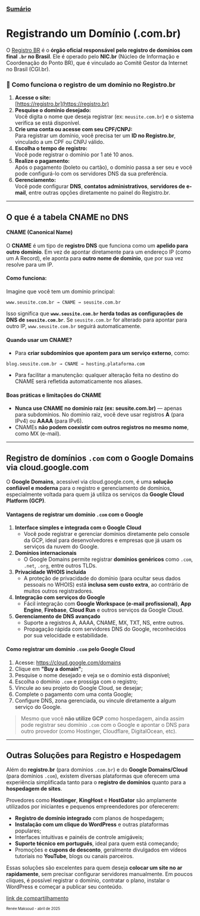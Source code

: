 ### [Sumário](<https://maksoud.github.io/Sumário>)

# Registrando um Domínio (.com.br)

O [Registro BR](<https://registro.br/>) é o **órgão oficial responsável pelo registro de domínios com final `.br` no Brasil**. Ele é operado pelo **NIC.br** (Núcleo de Informação e Coordenação do Ponto BR), que é vinculado ao Comitê Gestor da Internet no Brasil (CGI.br).

### 🔧 **Como funciona o registro de um domínio no Registro.br**

1. **Acesse o site:**  
    [https://registro.br](https://registro.br)
2. **Pesquise o domínio desejado:**  
    Você digita o nome que deseja registrar (ex: `meusite.com.br`) e o sistema verifica se está disponível.
3. **Crie uma conta ou acesse com seu CPF/CNPJ:**  
    Para registrar um domínio, você precisa ter um **ID no Registro.br**, vinculado a um CPF ou CNPJ válido.
4. **Escolha o tempo de registro:**  
    Você pode registrar o domínio por 1 até 10 anos.
5. **Realize o pagamento:**  
    Após o pagamento (boleto ou cartão), o domínio passa a ser seu e você pode configurá-lo com os servidores DNS da sua preferência.
6. **Gerenciamento:**  
    Você pode configurar **DNS**, **contatos administrativos**, **servidores de e-mail**, entre outras opções diretamente no painel do Registro.br.

---
## **O que é a tabela CNAME no DNS**

#### **CNAME (Canonical Name)**

O **CNAME** é um tipo de **registro DNS** que funciona como um **apelido para outro domínio**. Em vez de apontar diretamente para um endereço IP (como um A Record), ele aponta para **outro nome de domínio**, que por sua vez resolve para um IP.

#### **Como funciona:**

Imagine que você tem um domínio principal:

```
www.seusite.com.br → CNAME → seusite.com.br
```

Isso significa que **`www.seusite.com.br` herda todas as configurações de DNS de `seusite.com.br`**. Se `seusite.com.br` for alterado para apontar para outro IP, `www.seusite.com.br` seguirá automaticamente.

#### **Quando usar um CNAME?**

- Para **criar subdomínios que apontem para um serviço externo**, como:
```   
blog.seusite.com.br → CNAME → hosting.plataforma.com
```
- Para facilitar a manutenção: qualquer alteração feita no destino do CNAME será refletida automaticamente nos aliases.

#### **Boas práticas e limitações do CNAME**

- **Nunca use CNAME no domínio raiz (ex: seusite.com.br)** — apenas para subdomínios. No domínio raiz, você deve usar registros **A** (para IPv4) ou **AAAA** (para IPv6).
- CNAMEs **não podem coexistir com outros registros no mesmo nome**, como MX (e-mail).

---
## **Registro de domínios `.com` com o Google Domains via cloud.google.com**

O **Google Domains**, acessível via cloud.google.com, é uma **solução confiável e moderna** para o registro e gerenciamento de domínios, especialmente voltada para quem já utiliza os serviços da **Google Cloud Platform (GCP)**.

#### **Vantagens de registrar um domínio `.com` com o Google**

1. **Interface simples e integrada com o Google Cloud**
    - Você pode registrar e gerenciar domínios diretamente pelo console da GCP, ideal para desenvolvedores e empresas que já usam os serviços da nuvem do Google.
2. **Domínios internacionais**
    - O Google Domains permite registrar **domínios genéricos** como `.com`, `.net`, `.org`, entre outros TLDs.
3. **Privacidade WHOIS incluída**
    - A proteção de privacidade do domínio (para ocultar seus dados pessoais no WHOIS) está **inclusa sem custo extra**, ao contrário de muitos outros registradores.
4. **Integração com serviços do Google**
    - Fácil integração com **Google Workspace (e-mail profissional)**, **App Engine**, **Firebase**, **Cloud Run** e outros serviços da Google Cloud.
5. **Gerenciamento de DNS avançado**
    - Suporte a registros A, AAAA, CNAME, MX, TXT, NS, entre outros.
    - Propagação rápida com servidores DNS do Google, reconhecidos por sua velocidade e estabilidade.

#### **Como registrar um domínio `.com` pelo Google Cloud**

1. Acesse: https://cloud.google.com/domains
2. Clique em **"Buy a domain"**;
3. Pesquise o nome desejado e veja se o domínio está disponível;
4. Escolha o domínio `.com` e prossiga com o registro;
5. Vincule ao seu projeto do Google Cloud, se desejar;
6. Complete o pagamento com uma conta Google;
7. Configure DNS, zona gerenciada, ou vincule diretamente a algum serviço do Google.

> Mesmo que você **não utilize GCP** como hospedagem, ainda assim pode registrar seu domínio `.com` com o Google e apontar o DNS para outro provedor (como Hostinger, Cloudflare, DigitalOcean, etc).

---

## Outras Soluções para Registro e Hospedagem

Além do **registro.br** (para domínios `.com.br`) e do **Google Domains/Cloud** (para domínios `.com`), existem diversas plataformas que oferecem uma experiência simplificada tanto para o **registro de domínios** quanto para a **hospedagem de sites**.

Provedores como **Hostinger**, **KingHost** e **HostGator** são amplamente utilizados por iniciantes e pequenos empreendedores por oferecerem:

- **Registro de domínio integrado** com planos de hospedagem;
- **Instalação com um clique do WordPress** e outras plataformas populares;
- Interfaces intuitivas e painéis de controle amigáveis;
- **Suporte técnico em português**, ideal para quem está começando;
- Promoções e **cupons de desconto**, geralmente divulgados em vídeos tutoriais no **YouTube**, blogs ou canais parceiros.

Essas soluções são excelentes para quem deseja **colocar um site no ar rapidamente**, sem precisar configurar servidores manualmente. Em poucos cliques, é possível registrar o domínio, contratar o plano, instalar o WordPress e começar a publicar seu conteúdo.


[link de compartilhamento](<https://maksoud.github.io/Produtos%20Digitais/Registrando%20um%20Dom%C3%ADnio%20BR>)

<sup><sub>
Renée Maksoud - abril de 2025
</sub></sup>